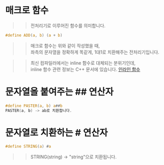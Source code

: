 # 매크로 함수

>> 전처리기로 이루어진 함수를 의미합니다.

```C
#define ADD(a, b) (a + b)
```
>> 매크로 함수는 위와 같이 작성했을 때,  
>> 좌측의 문자열을 정확하게 똑같게, 
>> 1대1로 치환해주는 전처리기입니다.

>> 최신 컴파일러에서는 inline 함수로 대체되는 분위기인데,  
>> inline 함수 관련 정보는 C++ 문서에 있습니다.
>> [인라인 함수]()

# 문자열을 붙여주는 ## 연산자
```C
#define PASTER(a, b) a##b
PASTER(a, b) -> ab로 치환합니다.
```

# 문자열로 치환하는 # 연산자
```C
#define STRING(a) #a
```
>> STRING(string) -> "string"으로 치환됩니다.
